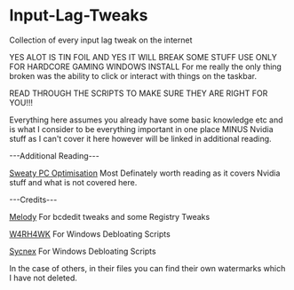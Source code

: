 # Input-Lag-Tweaks
Collection of every input lag tweak on the internet

YES ALOT IS TIN FOIL AND YES IT WILL BREAK SOME STUFF USE ONLY FOR HARDCORE GAMING WINDOWS INSTALL
For me really the only thing broken was the ability to click or interact with things on the taskbar.

READ THROUGH THE SCRIPTS TO MAKE SURE THEY ARE RIGHT FOR YOU!!!

Everything here assumes you already have some basic knowledge etc and is what I consider to be everything important in one place MINUS Nvidia stuff as I can't cover it here however will be linked in additional reading.


---Additional Reading---

[Sweaty PC Optimisation](https://docs.google.com/document/d/1ILugrwtHfmisYzI1MdCOhSzBPuLJPi5D7xYJgQ4sxDM/edit) Most Definately worth reading as it covers Nvidia stuff and what is not covered here.

---Credits---

[Melody](https://sites.google.com/view/melodystweaks/home) For bcdedit tweaks and some Registry Tweaks

[W4RH4WK](https://github.com/W4RH4WK) For Windows Debloating Scripts

[Sycnex](https://github.com/Sycnex) For Windows Debloating Scripts

In the case of others, in their files you can find their own watermarks which I have not deleted.

